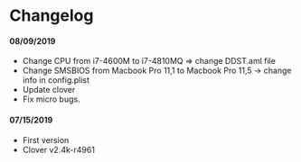 Changelog
==================
#### 08/09/2019
- Change CPU from i7-4600M to i7-4810MQ => change DDST.aml file
- Change SMSBIOS from Macbook Pro 11,1 to Macbook Pro 11,5 -> change info in config.plist
- Update clover
- Fix micro bugs.

#### 07/15/2019
- First version
- Clover v2.4k-r4961

